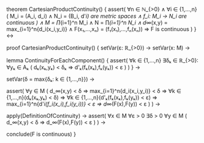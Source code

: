 theorem CartesianProductContinuity() {
  assert(
    ∀n ∈ ℕ_{>0} ∧
    ∀i ∈ {1,...,n} (
      M_i = (A_i, d_i) ∧ N_i = (B_i, d'_i) are metric spaces ∧
      f_i: M_i → N_i are continuous
    ) ∧
    M = ∏_{i=1}^n M_i ∧ N = ∏_{i=1}^n N_i ∧
    d_∞(x,y) = max_{i=1}^n{d_i(x_i,y_i)} ∧
    F(x₁,...,xₙ) = (f₁(x₁),...,fₙ(xₙ)) 
    ⇒ F is continuous
  )
} ↔

proof CartesianProductContinuity() {
  setVar(ε: ℝ_{>0}) →
  setVar(x: M) →
  
  lemma ContinuityForEachComponent() {
    assert(
      ∀k ∈ {1,...,n} ∃δₖ ∈ ℝ_{>0}:
      ∀yₖ ∈ Aₖ (
        dₖ(xₖ,yₖ) < δₖ ⇒ d'ₖ(fₖ(xₖ),fₖ(yₖ)) < ε
      )
    )
  } →

  setVar(δ = max{δₖ: k ∈ {1,...,n}}) →
  
  assert(
    ∀y ∈ M (
      d_∞(x,y) < δ ⇒
      max_{i=1}^n{d_i(x_i,y_i)} < δ ⇒
      ∀k ∈ {1,...,n}(dₖ(xₖ,yₖ) < δ) ⇒
      ∀k ∈ {1,...,n}(d'ₖ(fₖ(xₖ),fₖ(yₖ)) < ε) ⇒
      max_{i=1}^n{d'_i(f_i(x_i),f_i(y_i))} < ε ⇒
      d_∞(F(x),F(y)) < ε
    )
  ) →

  apply(DefinitionOfContinuity) →
  assert(
    ∀x ∈ M ∀ε > 0 ∃δ > 0 ∀y ∈ M (
      d_∞(x,y) < δ ⇒ d_∞(F(x),F(y)) < ε
    )
  ) →
  
  conclude(F is continuous)
}